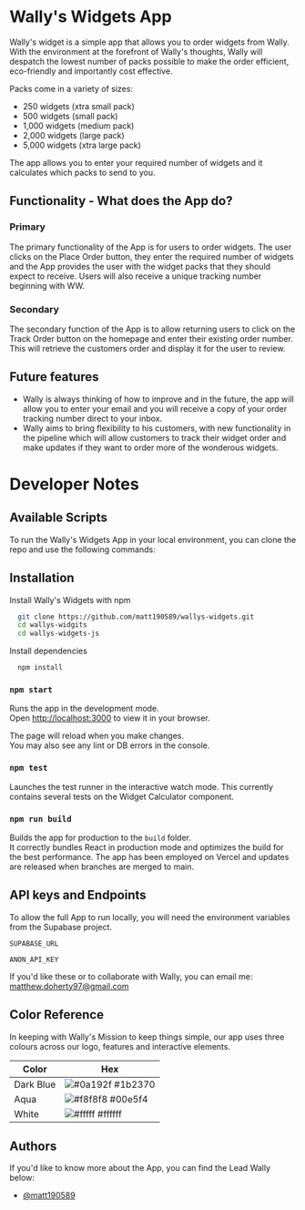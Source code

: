 
# Wally's Widgets App

Wally's widget is a simple app that allows you to order widgets from Wally. With the environment at the forefront of Wally's thoughts, Wally will despatch the lowest number of packs possible to make the order efficient, eco-friendly and importantly cost effective.

Packs come in a variety of sizes:
- 250 widgets (xtra small pack)
- 500 widgets (small pack)
- 1,000 widgets (medium pack)
- 2,000 widgets (large pack)
- 5,000 widgets (xtra large pack)

The app allows you to enter your required number of widgets and it calculates which packs to send to you.

## Functionality - What does the App do?
### Primary 
The primary functionality of the App is for users to order widgets. The user clicks on the Place Order button, they enter the required number of widgets and the App provides the user with the widget packs that they should expect to receive. Users will also receive a unique tracking number beginning with WW.

### Secondary 
The secondary function of the App is to allow returning users to click on the Track Order button on the homepage and enter their existing order number. This will retrieve the customers order and display it for the user to review.



## Future features
- Wally is always thinking of how to improve and in the future, the app will allow you to enter your email and you will receive a copy of your order tracking number direct to your inbox.
- Wally aims to bring flexibility to his customers, with new functionality in the pipeline which will allow customers to track their widget order and make updates if they want to order more of the wonderous widgets.

# Developer Notes

## Available Scripts

To run the Wally's Widgets App in your local environment, you can clone the repo and use the following commands:

## Installation

Install Wally's Widgets with npm

```bash
  git clone https://github.com/matt190589/wallys-widgets.git
  cd wallys-widgits
  cd wallys-widgets-js
```

Install dependencies

```bash
  npm install
```

### `npm start`

Runs the app in the development mode.\
Open [http://localhost:3000](http://localhost:3000) to view it in your browser.

The page will reload when you make changes.\
You may also see any lint or DB errors in the console.

### `npm test`

Launches the test runner in the interactive watch mode. This currently contains several tests on the Widget Calculator component.

### `npm run build`

Builds the app for production to the `build` folder.\
It correctly bundles React in production mode and optimizes the build for the best performance. The app has been employed on Vercel and updates are released when branches are merged to main.

## API keys and Endpoints

To allow the full App to run locally, you will need the environment variables from the Supabase project. 

`SUPABASE_URL`

`ANON_API_KEY`

If you'd like these or to collaborate with Wally, you can email me: matthew.doherty97@gmail.com
## Color Reference

In keeping with Wally's Mission to keep things simple, our app uses three colours across our logo, features and interactive elements.

| Color             | Hex                                                                |
| ----------------- | ------------------------------------------------------------------ |
| Dark Blue | ![#0a192f](https://via.placeholder.com/10/1b2370?text=+) #1b2370 |
| Aqua | ![#f8f8f8](https://via.placeholder.com/10/00e5f4?text=+) #00e5f4 |
| White | ![#fffff](https://via.placeholder.com/10/ffffff?text=+) #ffffff |



## Authors

If you'd like to know more about the App, you can find the Lead Wally below:

- [@matt190589](https://www.github.com/matt190589)

